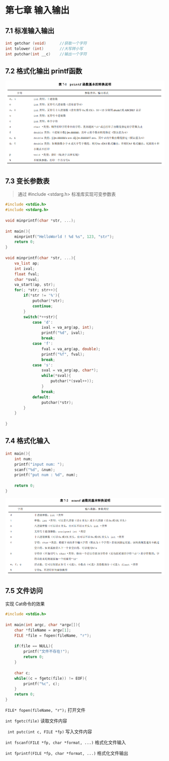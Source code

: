 # 第七章 输入输出

## 7.1 标准输入输出

```c
int getchar (void) 		//获取一个字符
int tolower (int)  		//大写转小写
int putchar(int __c)	//输出一个字符
```

## 7.2 格式化输出 printf函数

![image-20211229215633486](README.assets/image-20211229215633486.png)

## 7.3 变长参数表

> 通过 #include <stdarg.h> 标准库实现可变参数表

```c
#include <stdio.h>
#include <stdarg.h>

void minprintf(char *str, ...);

int main(){
    minprintf("HelloWorld ! %d %s", 123, "str");
    return 0;
}

void minprintf(char *str, ...){
    va_list ap;
    int ival;
    float fval;
    char *sval;
    va_start(ap, str);
    for(; *str; str++){
        if(*str != '%'){
            putchar(*str);
            continue;
        }
        switch(*++str){
            case 'd':
                ival = va_arg(ap, int);
                printf("%d", ival);
                break;
            case 'f':
                fval = va_arg(ap, double);
                printf("%f", fval);
                break;
            case 's':
                sval = va_arg(ap, char*);
                while(*sval){
                    putchar(*(sval++));
                }
                break;
            default:
                putchar(*str);
        }
    }

}
```

## 7.4 格式化输入

```c
int main(){
    int num;
    printf("input num: ");
    scanf("%d", &num);
    printf("put num : %d", num);

    return 0;
}
```

![image-20211229222037878](README.assets/image-20211229222037878.png)

## 7.5 文件访问

实现 Cat命令的效果

```C
#include <stdio.h>

int main(int argc, char *argv[]){
    char *fileName = argv[1];
    FILE *file = fopen(fileName, "r");

    if(file == NULL){
        printf("文件不存在!");
        return 0;
    }

    char c;
    while((c = fgetc(file)) != EOF){
        printf("%c", c);
    }
    return 0;
}
```

`FILE* fopen(fileName, "r");` 打开文件

`int fgetc(file)` 读取文件内容

 ` int putc(int c, FILE *fp)` 写入文件内容

`int fscanf(FILE *fp, char *format, ...)`  格式化文件输入

`int fprintf(FILE *fp, char *format, ...)` 格式化文件输出